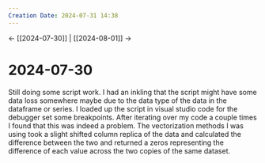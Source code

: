 ```yaml
---
Creation Date: 2024-07-31 14:38
---
```


<- [[2024-07-30]] | [[2024-08-01]]  ->

# 2024-07-30
Still doing some script work. I had an inkling that the script might have some data loss somewhere maybe due to the data type of the data in the dataframe or series. I loaded up the script in visual studio code for the debugger set some breakpoints. After iterating over my code a couple times I found that this was indeed a problem. The vectorization methods I was using took a slight shifted column replica of the data and calculated the difference between the two and returned a zeros representing the difference of each value across the two copies of the same dataset. 